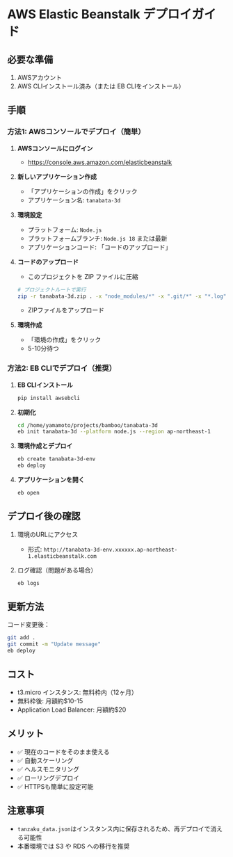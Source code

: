 # AWS Elastic Beanstalk デプロイガイド

## 必要な準備
1. AWSアカウント
2. AWS CLIインストール済み（または EB CLIをインストール）

## 手順

### 方法1: AWSコンソールでデプロイ（簡単）

1. **AWSコンソールにログイン**
   - https://console.aws.amazon.com/elasticbeanstalk

2. **新しいアプリケーション作成**
   - 「アプリケーションの作成」をクリック
   - アプリケーション名: `tanabata-3d`

3. **環境設定**
   - プラットフォーム: `Node.js`
   - プラットフォームブランチ: `Node.js 18` または最新
   - アプリケーションコード: 「コードのアップロード」

4. **コードのアップロード**
   - このプロジェクトを ZIP ファイルに圧縮
   ```bash
   # プロジェクトルートで実行
   zip -r tanabata-3d.zip . -x "node_modules/*" -x ".git/*" -x "*.log"
   ```
   - ZIPファイルをアップロード

5. **環境作成**
   - 「環境の作成」をクリック
   - 5-10分待つ

### 方法2: EB CLIでデプロイ（推奨）

1. **EB CLIインストール**
   ```bash
   pip install awsebcli
   ```

2. **初期化**
   ```bash
   cd /home/yamamoto/projects/bamboo/tanabata-3d
   eb init tanabata-3d --platform node.js --region ap-northeast-1
   ```

3. **環境作成とデプロイ**
   ```bash
   eb create tanabata-3d-env
   eb deploy
   ```

4. **アプリケーションを開く**
   ```bash
   eb open
   ```

## デプロイ後の確認

1. 環境のURLにアクセス
   - 形式: `http://tanabata-3d-env.xxxxxx.ap-northeast-1.elasticbeanstalk.com`

2. ログ確認（問題がある場合）
   ```bash
   eb logs
   ```

## 更新方法

コード変更後：
```bash
git add .
git commit -m "Update message"
eb deploy
```

## コスト

- t3.micro インスタンス: 無料枠内（12ヶ月）
- 無料枠後: 月額約$10-15
- Application Load Balancer: 月額約$20

## メリット

- ✅ 現在のコードをそのまま使える
- ✅ 自動スケーリング
- ✅ ヘルスモニタリング
- ✅ ローリングデプロイ
- ✅ HTTPSも簡単に設定可能

## 注意事項

- `tanzaku_data.json`はインスタンス内に保存されるため、再デプロイで消える可能性
- 本番環境では S3 や RDS への移行を推奨